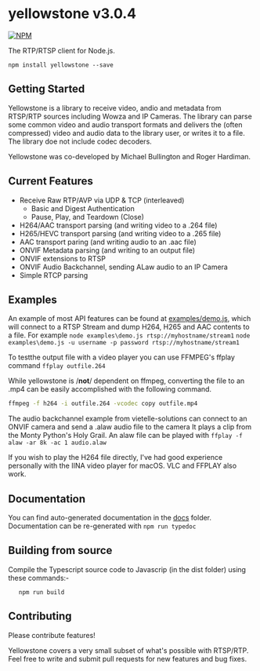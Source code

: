 yellowstone v3.0.4
===

[![NPM](https://img.shields.io/npm/v/yellowstone.svg)](https://www.npmjs.com/package/yellowstone)

The RTP/RTSP client for Node.js.

```
npm install yellowstone --save
```

## Getting Started

Yellowstone is a library to receive video, andio and metadata from RTSP/RTP sources including Wowza and IP Cameras. The library can parse some common video and audio transport formats and delivers the (often compressed) video and audio data to the library user, or writes it to a file. The library doe not include codec decoders.

Yellowstone was co-developed by Michael Bullington and Roger Hardiman.

## Current Features

- Receive Raw RTP/AVP via UDP & TCP (interleaved)
  * Basic and Digest Authentication
  * Pause, Play, and Teardown (Close)
- H264/AAC transport parsing (and writing video to a .264 file)
- H265/HEVC transport parsing (and writing video to a .265 file)
- AAC transport paring (and writing audio to an .aac file)
- ONVIF Metadata parsing (and writing to an output file)
- ONVIF extensions to RTSP
- ONVIF Audio Backchannel, sending ALaw audio to an IP Camera
- Simple RTCP parsing

## Examples

An example of most API features can be found at [examples/demo.js](examples/demo.js), which will
connect to a RTSP Stream and dump H264, H265 and AAC contents to a file.
For example
```node examples\demo.js rtsp://myhostname/stream1```
```node examples\demo.js -u username -p password rtsp://myhostname/stream1```

To testthe output file with a video player you can use FFMPEG's ffplay command
```ffplay outfile.264```

While yellowstone is /**not**/ dependent on ffmpeg, converting the file to an .mp4 can be easily
accomplished with the following command.

```sh
ffmpeg -f h264 -i outfile.264 -vcodec copy outfile.mp4
```


The audio backchannel example from vietelle-solutions can connect to an ONVIF camera and send a .alaw audio file to the camera
It plays a clip from the Monty Python's Holy Grail.
An alaw file can be played with
```ffplay -f alaw -ar 8k -ac 1 audio.alaw```


If you wish to play the H264 file directly, I've had good experience personally with the IINA
video player for macOS. VLC and FFPLAY also work.

## Documentation

You can find auto-generated documentation in the [docs](docs/README.md) folder.
Documentation can be re-generated with
```npm run typedoc```

## Building from source
Compile the Typescript source code to Javascrip (in the dist folder) using these commands:-
```npm install
   npm run build
```

## Contributing

Please contribute features!

Yellowstone covers a very small subset of what's possible with RTSP/RTP. Feel free to write and submit pull requests for new features and bug fixes.

